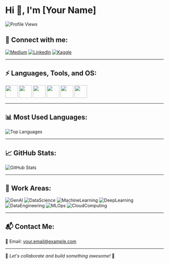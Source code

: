 # Hi 👋, I'm [Your Name]

![Profile Views](https://komarev.com/ghpvc/?username=yourusername&label=Profile%20views&color=0e75b6&style=flat)

## 🚀 Connect with me:
[![Medium](https://img.shields.io/badge/Medium-black?style=for-the-badge&logo=medium)](https://medium.com/@yourmedium)
[![LinkedIn](https://img.shields.io/badge/LinkedIn-blue?style=for-the-badge&logo=linkedin)](https://www.linkedin.com/in/yourlinkedin/)
[![Kaggle](https://img.shields.io/badge/Kaggle-blue?style=for-the-badge&logo=kaggle)](https://www.kaggle.com/yourkaggle)

---

## ⚡ Languages, Tools, and OS:
<p>
  <img src="https://cdn.jsdelivr.net/gh/devicons/devicon/icons/python/python-original.svg" width="40" height="40"/>
  <img src="https://cdn.jsdelivr.net/gh/devicons/devicon/icons/cplusplus/cplusplus-original.svg" width="40" height="40"/>
  <img src="https://cdn.jsdelivr.net/gh/devicons/devicon/icons/javascript/javascript-original.svg" width="40" height="40"/>
  <img src="https://cdn.jsdelivr.net/gh/devicons/devicon/icons/java/java-original.svg" width="40" height="40"/>
  <img src="https://cdn.jsdelivr.net/gh/devicons/devicon/icons/tensorflow/tensorflow-original.svg" width="40" height="40"/>
  <img src="https://cdn.jsdelivr.net/gh/devicons/devicon/icons/git/git-original.svg" width="40" height="40"/>
</p>

---

## 📊 Most Used Languages:
![Top Languages](https://github-readme-stats.vercel.app/api/top-langs/?username=yourusername&layout=compact&langs_count=10&theme=dark)

---

## 📈 GitHub Stats:
![GitHub Stats](https://github-readme-stats.vercel.app/api?username=yourusername&show_icons=true&theme=dark)

---

## 🤖 Work Areas:
![GenAI](https://img.shields.io/badge/GenAI-blue?style=for-the-badge)
![DataScience](https://img.shields.io/badge/DataScience-yellow?style=for-the-badge)
![MachineLearning](https://img.shields.io/badge/MachineLearning-orange?style=for-the-badge)
![DeepLearning](https://img.shields.io/badge/DeepLearning-red?style=for-the-badge)
![DataEngineering](https://img.shields.io/badge/DataEngineering-green?style=for-the-badge)
![MLOps](https://img.shields.io/badge/MLOps-purple?style=for-the-badge)
![CloudComputing](https://img.shields.io/badge/CloudComputing-pink?style=for-the-badge)

---

## 📬 Contact Me:
📧 Email: [your.email@example.com](mailto:your.email@example.com)

---

🎯 *Let's collaborate and build something awesome!* 🚀
